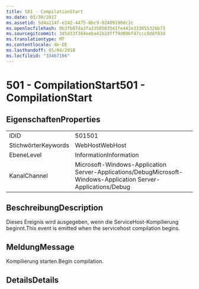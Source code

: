 ```yaml
---
title: 501 - CompilationStart
ms.date: 03/30/2017
ms.assetid: 5d4a214f-e242-4475-8bc9-02409190dc2c
ms.openlocfilehash: 0b3fb07da3fa3350503541fe442e333055326b73
ms.sourcegitcommit: 3d5d33f384eeba41b2dff79d096f47ccc8d8f03d
ms.translationtype: MT
ms.contentlocale: de-DE
ms.lasthandoff: 05/04/2018
ms.locfileid: "33467166"
---
```

# <a name="501---compilationstart"></a><span data-ttu-id="741c5-102">501 - CompilationStart</span><span class="sxs-lookup"><span data-stu-id="741c5-102">501 - CompilationStart</span></span>
## <a name="properties"></a><span data-ttu-id="741c5-103">Eigenschaften</span><span class="sxs-lookup"><span data-stu-id="741c5-103">Properties</span></span>  
  
|||  
|-|-|  
|<span data-ttu-id="741c5-104">ID</span><span class="sxs-lookup"><span data-stu-id="741c5-104">ID</span></span>|<span data-ttu-id="741c5-105">501</span><span class="sxs-lookup"><span data-stu-id="741c5-105">501</span></span>|  
|<span data-ttu-id="741c5-106">Stichwörter</span><span class="sxs-lookup"><span data-stu-id="741c5-106">Keywords</span></span>|<span data-ttu-id="741c5-107">WebHost</span><span class="sxs-lookup"><span data-stu-id="741c5-107">WebHost</span></span>|  
|<span data-ttu-id="741c5-108">Ebene</span><span class="sxs-lookup"><span data-stu-id="741c5-108">Level</span></span>|<span data-ttu-id="741c5-109">Information</span><span class="sxs-lookup"><span data-stu-id="741c5-109">Information</span></span>|  
|<span data-ttu-id="741c5-110">Kanal</span><span class="sxs-lookup"><span data-stu-id="741c5-110">Channel</span></span>|<span data-ttu-id="741c5-111">Microsoft-Windows-Application Server-Applications/Debug</span><span class="sxs-lookup"><span data-stu-id="741c5-111">Microsoft-Windows-Application Server-Applications/Debug</span></span>|  
  
## <a name="description"></a><span data-ttu-id="741c5-112">Beschreibung</span><span class="sxs-lookup"><span data-stu-id="741c5-112">Description</span></span>  
 <span data-ttu-id="741c5-113">Dieses Ereignis wird ausgegeben, wenn die ServiceHost-Kompilierung beginnt.</span><span class="sxs-lookup"><span data-stu-id="741c5-113">This event is emitted when the servicehost compilation begins.</span></span>  
  
## <a name="message"></a><span data-ttu-id="741c5-114">Meldung</span><span class="sxs-lookup"><span data-stu-id="741c5-114">Message</span></span>  
 <span data-ttu-id="741c5-115">Kompilierung starten.</span><span class="sxs-lookup"><span data-stu-id="741c5-115">Begin compilation.</span></span>  
  
## <a name="details"></a><span data-ttu-id="741c5-116">Details</span><span class="sxs-lookup"><span data-stu-id="741c5-116">Details</span></span>
